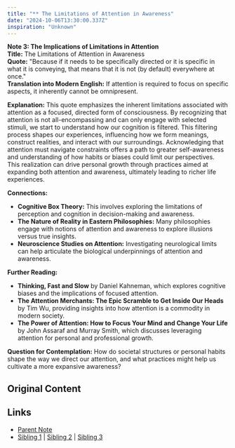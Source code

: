 ```yaml
---
title: "** The Limitations of Attention in Awareness"
date: "2024-10-06T13:30:00.337Z"
inspiration: "Unknown"
---
```


  
**Note 3: The Implications of Limitations in Attention**  
**Title:** The Limitations of Attention in Awareness  
**Quote:** "Because if it needs to be specifically directed or it is specific in what it is conveying, that means that it is not (by default) everywhere at once."  
**Translation into Modern English:** If attention is required to focus on specific aspects, it inherently cannot be omnipresent.  

**Explanation:** This quote emphasizes the inherent limitations associated with attention as a focused, directed form of consciousness. By recognizing that attention is not all-encompassing and can only engage with selected stimuli, we start to understand how our cognition is filtered. This filtering process shapes our experiences, influencing how we form meanings, construct realities, and interact with our surroundings. Acknowledging that attention must navigate constraints offers a path to greater self-awareness and understanding of how habits or biases could limit our perspectives. This realization can drive personal growth through practices aimed at expanding both attention and awareness, ultimately leading to richer life experiences.  

**Connections:**  
- **Cognitive Box Theory:** This involves exploring the limitations of perception and cognition in decision-making and awareness.  
- **The Nature of Reality in Eastern Philosophies:** Many philosophies engage with notions of attention and awareness to explore illusions versus true insights.  
- **Neuroscience Studies on Attention:** Investigating neurological limits can help articulate the biological underpinnings of attention and awareness.  

**Further Reading:**  
- **Thinking, Fast and Slow** by Daniel Kahneman, which explores cognitive biases and the implications of focused attention.  
- **The Attention Merchants: The Epic Scramble to Get Inside Our Heads** by Tim Wu, providing insights into how attention is a commodity in modern society.  
- **The Power of Attention: How to Focus Your Mind and Change Your Life** by John Assaraf and Murray Smith, which discusses leveraging attention for personal and professional growth.  

**Question for Contemplation:** How do societal structures or personal habits shape the way we direct our attention, and what practices might help us cultivate a more expansive awareness?  


## Original Content



## Links

- [Parent Note](/parent-note.md)
- [Sibling 1](/zettel1.md) | [Sibling 2](/zettel2.md) | [Sibling 3](/zettel3.md)
